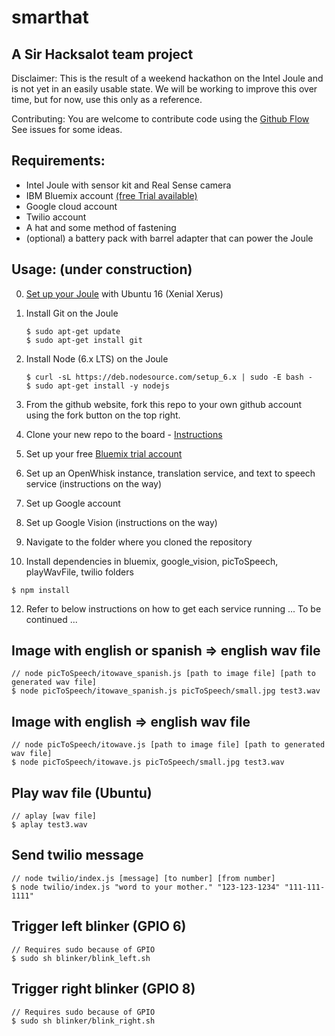 # smarthat
## A Sir Hacksalot team project

Disclaimer: This is the result of a weekend hackathon on the Intel Joule and is not yet in an easily usable state.
We will be working to improve this over time, but for now, use this only as a reference.

Contributing: You are welcome to contribute code using the [Github Flow](https://guides.github.com/introduction/flow/)
See issues for some ideas.

## Requirements:
- Intel Joule with sensor kit and Real Sense camera
- IBM Bluemix account [(free Trial available)](https://www.ibm.com/bluemix)
- Google cloud account
- Twilio account
- A hat and some method of fastening
- (optional) a battery pack with barrel adapter that can power the Joule

## Usage: (under construction)

0. [Set up your Joule](https://software.intel.com/en-us/first-time-setup-for-joule) with Ubuntu 16 (Xenial Xerus)

1. Install Git on the Joule
   ```
   $ sudo apt-get update
   $ sudo apt-get install git
   ```
2. Install Node (6.x LTS) on the Joule
   ```
   $ curl -sL https://deb.nodesource.com/setup_6.x | sudo -E bash -   
   $ sudo apt-get install -y nodejs  
   ```
3. From the github website, fork this repo to your own github account using the fork button on the top right.
4. Clone your new repo to the board - [Instructions](https://help.github.com/articles/cloning-a-repository/)
5. Set up your free [Bluemix trial account](https://www.ibm.com/bluemix)
7. Set up an OpenWhisk instance, translation service, and text to speech service (instructions on the way)
8. Set up Google account
9. Set up Google Vision (instructions on the way)
10. Navigate to the folder where you cloned the repository
11. Install dependencies in bluemix, google_vision, picToSpeech, playWavFile, twilio folders
   ```
   $ npm install
   ```
12. Refer to below instructions on how to get each service running
... To be continued ...

## Image with english or spanish => english wav file

```
// node picToSpeech/itowave_spanish.js [path to image file] [path to generated wav file]
$ node picToSpeech/itowave_spanish.js picToSpeech/small.jpg test3.wav
```

## Image with english => english wav file

```
// node picToSpeech/itowave.js [path to image file] [path to generated wav file]
$ node picToSpeech/itowave.js picToSpeech/small.jpg test3.wav
```

## Play wav file (Ubuntu)
```
// aplay [wav file]
$ aplay test3.wav
```

## Send twilio message

```
// node twilio/index.js [message] [to number] [from number]
$ node twilio/index.js "word to your mother." "123-123-1234" "111-111-1111"
```

## Trigger left blinker (GPIO 6)
```
// Requires sudo because of GPIO
$ sudo sh blinker/blink_left.sh
```

## Trigger right blinker (GPIO 8)
```
// Requires sudo because of GPIO
$ sudo sh blinker/blink_right.sh
```
